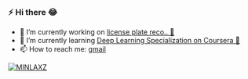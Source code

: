 ### ⚡  Hi there 😂

- 🔭 I’m currently working on [license plate reco.. 🚗](https://github.com/minlaxz/alpr-mm) 
- 🌱 I’m currently learning [Deep Learning Specialization on Coursera 📑](https://www.coursera.org/specializations/deep-learning)
- 📫 How to reach me: [gmail](mailto:minminlaxz@gmail.com)


<!-- - 👯 I’m looking to collaborate on ...
- 🤔 I’m looking for help with ...
- 💬 Ask me about ... 
- ⚡ Fun fact: ![](https://mail.google.com/mail/e/1f44d)-->

[![MINLAXZ](https://github-readme-stats.vercel.app/api?username=minlaxz&show_icons=true&theme=dark&title_color=FECB2E&bg_color=45,575648,4e4d40,454439,3b3a31,32312a,292822)](https://minlaxz.github.io)
